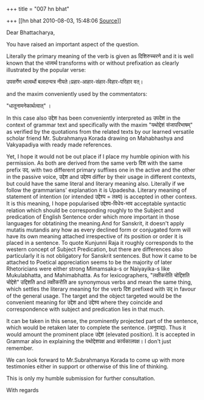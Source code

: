 +++
title = "007 hn bhat"

+++
[[hn bhat	2010-08-03, 15:48:06 [Source](https://groups.google.com/g/bvparishat/c/w1XwbDVudrM)]]



Dear Bhattacharya,

  

You have raised an important aspect of the question.

  

Literally the primary meaning of the verb is given as दिशिरुच्चरणे and it is well known that the धात्वर्थ transforms with or without prefixation as clearly illustrated by the popular verse:

  

उपसर्गेण धात्वर्थो बलादन्यत्र नीयते।प्रहार-आहार-संहार-विहार-परिहार वत्।

  

and the maxim conveniently used by the commentators:

  

"धातूनामनेकार्थत्वात्" ।

  

In this case also उद्देश has been conveniently interpreted as उपदेश in the context of grammar text and specifically with the maxim "यथोद्देशं संजापरिभाषम्" as verified by the quotations from the related texts by our learned versatile scholar friend Mr. Subrahmanya Korada drawing on Mahabhashya and Vakyapadiya with ready made references.

  

Yet, I hope it would not be out place if I place my humble opinion with his permission. As both are derived from the same verb दिश with the same prefix उद्. with two different primary suffixes one in the active and the other in the passive voice, उद्देश and उद्देश्य differ by their usage in different contexts, but could have the same literal and literary meaning also. Literally if we follow the grammarians' explanation it is Upadesha. Literary meaning of statement of intention (or intended उद्देश्य = लक्ष्य) is accepted in other contexs. It is this meaning, I hope popularised उद्देश्य-विधेय-भाव acceptable syntactic relation which should be corresponding roughly to the Subject and predication of English Sentence order which more important in those languages for obtatining the meaning.And for Sanskrit, it doesn't apply mutatis mutandis any how as every declined form or conjugated form will have its own meaning attached irrespective of its position or order it is placed in a sentence. To quote Kunjunni Raja it roughly corresponds to the western concept of Subject Predication, but there are differences also particularly it is not obligatory for Sanskrit sentences. But how it came to be attached to Poetical appreciation seems to be the majority of later Rhetoricians were either strong Mimamsaka-s or Naiyayika-s like Mukulabhatta, and Mahimabhatta. As for lexicographers, "लक्षीकरोति चोद्दिशति चोद्देशे" उद्दिशति and लक्षीकरोति are synonymous verbs and mean the same thing, which settles the literary meaning for the verb दिश prefixed with उद् in favour of the general usage. The target and the object targeted would be the convenient meaning for उद्देश and उद्देश्य where they coincide and correspondence with subject and predication lies in that much.

  

It can be taken in this sense, the prominently projected part of the sentence, which would be retaken later to complete the sentence. (अनुवाद्य). Thus it would amount the prominent place उद्देश (elevated position). It is accepted in Grammar also in explaining the यथोद्देशपक्ष and कार्यकालपक्ष। I don't just remember.

  

We can look forward to Mr.Subrahmanya Korada to come up with more testimonies either in support or otherwise of this line of thinking.

This is only my humble submission for further consultation.

  

With regards

